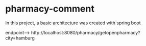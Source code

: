 # pharmacy-comment
In this project, a basic architecture was created with spring boot

endpoint-->
http://localhost:8080/pharmacy/getopenpharmacy?city=hamburg
